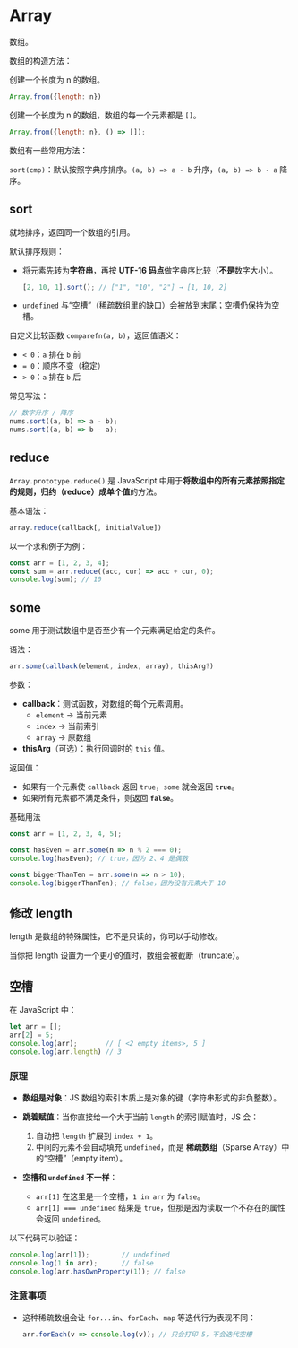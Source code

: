 # Array

数组。

数组的构造方法：

创建一个长度为 n 的数组。

```js
Array.from({length: n})
```

创建一个长度为 n 的数组，数组的每一个元素都是 `[]`。

```js
Array.from({length: n}, () => []);
```

数组有一些常用方法：

`sort(cmp)`：默认按照字典序排序。`(a, b) => a - b` 升序，`(a, b) => b - a` 降序。

## sort

就地排序，返回同一个数组的引用。

默认排序规则：

* 将元素先转为**字符串**，再按 **UTF-16 码点**做字典序比较（**不是**数字大小）。

  ```js
  [2, 10, 1].sort(); // ["1", "10", "2"] → [1, 10, 2]
  ```

* `undefined` 与“空槽”（稀疏数组里的缺口）会被放到末尾；空槽仍保持为空槽。

自定义比较函数 `comparefn(a, b)`，返回值语义：

* `< 0`：`a` 排在 `b` 前
* `= 0`：顺序不变（稳定）
* `> 0`：`a` 排在 `b` 后

常见写法：

```js
// 数字升序 / 降序
nums.sort((a, b) => a - b);
nums.sort((a, b) => b - a);
```

## reduce

`Array.prototype.reduce()` 是 JavaScript 中用于**将数组中的所有元素按照指定的规则，归约（reduce）成单个值**的方法。

基本语法：

```js
array.reduce(callback[, initialValue])
```

以一个求和例子为例：

```js
const arr = [1, 2, 3, 4];
const sum = arr.reduce((acc, cur) => acc + cur, 0);
console.log(sum); // 10
```

## some

some 用于测试数组中是否至少有一个元素满足给定的条件。

语法：

```js
arr.some(callback(element, index, array), thisArg?)
```

参数：

* **callback**：测试函数，对数组的每个元素调用。
  * `element` → 当前元素
  * `index` → 当前索引
  * `array` → 原数组
* **thisArg**（可选）：执行回调时的 `this` 值。

返回值：

* 如果有一个元素使 `callback` 返回 `true`，`some` 就会返回 **`true`**。
* 如果所有元素都不满足条件，则返回 **`false`**。

基础用法

```js
const arr = [1, 2, 3, 4, 5];

const hasEven = arr.some(n => n % 2 === 0);
console.log(hasEven); // true，因为 2、4 是偶数

const biggerThanTen = arr.some(n => n > 10);
console.log(biggerThanTen); // false，因为没有元素大于 10
```

## 修改 length

length 是数组的特殊属性，它不是只读的，你可以手动修改。

当你把 length 设置为一个更小的值时，数组会被截断（truncate）。

## 空槽

在 JavaScript 中：

```js
let arr = [];
arr[2] = 5;
console.log(arr);       // [ <2 empty items>, 5 ]
console.log(arr.length) // 3
```

### 原理

* **数组是对象**：JS 数组的索引本质上是对象的键（字符串形式的非负整数）。
* **跳着赋值**：当你直接给一个大于当前 `length` 的索引赋值时，JS 会：

  1. 自动把 `length` 扩展到 `index + 1`。
  2. 中间的元素不会自动填充 `undefined`，而是 **稀疏数组**（Sparse Array）中的“空槽”（empty item）。
* **空槽和 `undefined` 不一样**：

  * `arr[1]` 在这里是一个空槽，`1 in arr` 为 `false`。
  * `arr[1] === undefined` 结果是 `true`，但那是因为读取一个不存在的属性会返回 `undefined`。

以下代码可以验证：

```js
console.log(arr[1]);        // undefined
console.log(1 in arr);      // false
console.log(arr.hasOwnProperty(1)); // false
```

### 注意事项

* 这种稀疏数组会让 `for...in`、`forEach`、`map` 等迭代行为表现不同：

  ```js
  arr.forEach(v => console.log(v)); // 只会打印 5，不会迭代空槽
  ```
